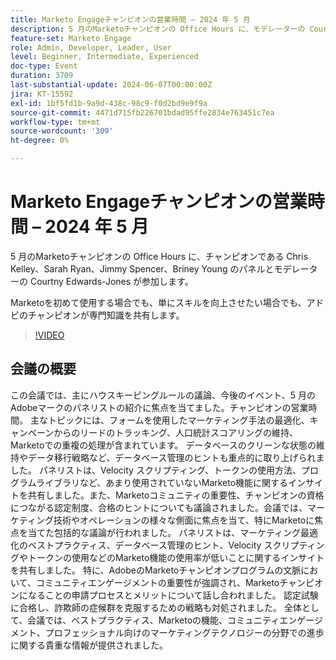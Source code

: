 ```yaml
---
title: Marketo Engageチャンピオンの営業時間 – 2024 年 5 月
description: 5 月のMarketoチャンピオンの Office Hours に、モデレーターの Courtny Edwards-Jones 氏とともに、Chris Kelley 氏、Sarah Ryan 氏、Jimmy Spencer 氏、Briney Young 氏のパネルをご覧ください。Marketoを初めて使用する場合でも、スキルを向上させたい場合でも、当社のチャンピオンが専門知識を提供します。
feature-set: Marketo Engage
role: Admin, Developer, Leader, User
level: Beginner, Intermediate, Experienced
doc-type: Event
duration: 3709
last-substantial-update: 2024-06-07T00:00:00Z
jira: KT-15592
exl-id: 1bf5fd1b-9a9d-438c-98c9-f0d2bd9e9f9a
source-git-commit: 4471d715fb226701bdad95ffe2834e763451c7ea
workflow-type: tm+mt
source-wordcount: '309'
ht-degree: 0%

---
```


# Marketo Engageチャンピオンの営業時間 – 2024 年 5 月

5 月のMarketoチャンピオンの Office Hours に、チャンピオンである Chris Kelley、Sarah Ryan、Jimmy Spencer、Briney Young のパネルとモデレーターの Courtny Edwards-Jones が参加します。

Marketoを初めて使用する場合でも、単にスキルを向上させたい場合でも、アドビのチャンピオンが専門知識を共有します。

>[!VIDEO](https://video.tv.adobe.com/v/3429357/?learn=on)

## 会議の概要

この会議では、主にハウスキーピングルールの議論、今後のイベント、5 月のAdobeマークのパネリストの紹介に焦点を当てました。チャンピオンの営業時間。 主なトピックには、フォームを使用したマーケティング手法の最適化、キャンペーンからのリードのトラッキング、人口統計スコアリングの維持、Marketoでの重複の処理が含まれています。 データベースのクリーンな状態の維持やデータ移行戦略など、データベース管理のヒントも重点的に取り上げられました。 パネリストは、Velocity スクリプティング、トークンの使用方法、プログラムライブラリなど、あまり使用されていないMarketo機能に関するインサイトを共有しました。&#x200B; また、Marketoコミュニティの重要性、チャンピオンの資格につながる認定制度、合格のヒントについても議論されました。&#x200B; 会議では、マーケティング技術やオペレーションの様々な側面に焦点を当て、特にMarketoに焦点を当てた包括的な議論が行われました。 パネリストは、マーケティング最適化のベストプラクティス、データベース管理のヒント、Velocity スクリプティングやトークンの使用などのMarketo機能の使用率が低いことに関するインサイトを共有しました。 特に、AdobeのMarketoチャンピオンプログラムの文脈において、コミュニティエンゲージメントの重要性が強調され、Marketoチャンピオンになることの申請プロセスとメリットについて話し合われました。 認定試験に合格し、詐欺師の症候群を克服するための戦略も対処されました。 全体として、会議では、ベストプラクティス、Marketoの機能、コミュニティエンゲージメント、プロフェッショナル向けのマーケティングテクノロジーの分野での進歩に関する貴重な情報が提供されました。
